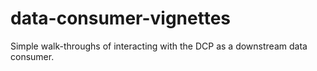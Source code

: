 # data-consumer-vignettes
Simple walk-throughs of interacting with the DCP as a downstream data consumer.
